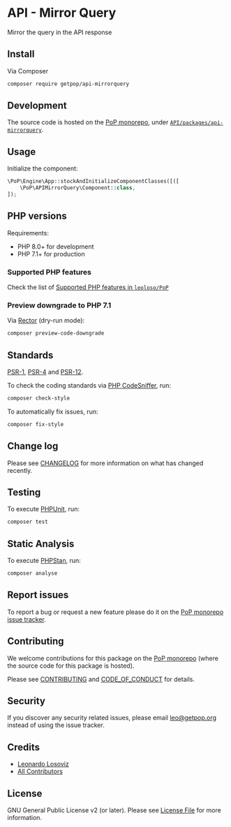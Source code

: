 # API - Mirror Query

<!--
[![Build Status][ico-travis]][link-travis]
[![Quality Score][ico-code-quality]][link-code-quality]
[![Software License][ico-license]](LICENSE.md)
[![Latest Version on Packagist][ico-version]][link-packagist]
[![Coverage Status][ico-scrutinizer]][link-scrutinizer]
[![Total Downloads][ico-downloads]][link-downloads]
-->

Mirror the query in the API response

## Install

Via Composer

``` bash
composer require getpop/api-mirrorquery
```

## Development

The source code is hosted on the [PoP monorepo](https://github.com/leoloso/PoP), under [`API/packages/api-mirrorquery`](https://github.com/leoloso/PoP/tree/master/layers/API/packages/api-mirrorquery).

## Usage

Initialize the component:

``` php
\PoP\Engine\App::stockAndInitializeComponentClasses([([
    \PoP\APIMirrorQuery\Component::class,
]);
```

## PHP versions

Requirements:

- PHP 8.0+ for development
- PHP 7.1+ for production

### Supported PHP features

Check the list of [Supported PHP features in `leoloso/PoP`](https://github.com/leoloso/PoP/blob/master/docs/supported-php-features.md)

### Preview downgrade to PHP 7.1

Via [Rector](https://github.com/rectorphp/rector) (dry-run mode):

```bash
composer preview-code-downgrade
```

## Standards

[PSR-1](https://www.php-fig.org/psr/psr-1), [PSR-4](https://www.php-fig.org/psr/psr-4) and [PSR-12](https://www.php-fig.org/psr/psr-12).

To check the coding standards via [PHP CodeSniffer](https://github.com/squizlabs/PHP_CodeSniffer), run:

``` bash
composer check-style
```

To automatically fix issues, run:

``` bash
composer fix-style
```

## Change log

Please see [CHANGELOG](CHANGELOG.md) for more information on what has changed recently.

## Testing

To execute [PHPUnit](https://phpunit.de/), run:

``` bash
composer test
```

## Static Analysis

To execute [PHPStan](https://github.com/phpstan/phpstan), run:

``` bash
composer analyse
```

## Report issues

To report a bug or request a new feature please do it on the [PoP monorepo issue tracker](https://github.com/leoloso/PoP/issues).

## Contributing

We welcome contributions for this package on the [PoP monorepo](https://github.com/leoloso/PoP) (where the source code for this package is hosted).

Please see [CONTRIBUTING](CONTRIBUTING.md) and [CODE_OF_CONDUCT](CODE_OF_CONDUCT.md) for details.

## Security

If you discover any security related issues, please email leo@getpop.org instead of using the issue tracker.

## Credits

- [Leonardo Losoviz][link-author]
- [All Contributors][link-contributors]

## License

GNU General Public License v2 (or later). Please see [License File](LICENSE.md) for more information.

[ico-version]: https://img.shields.io/packagist/v/getpop/api-mirrorquery.svg?style=flat-square
[ico-license]: https://img.shields.io/badge/license-GPLv2-brightgreen.svg?style=flat-square
[ico-travis]: https://img.shields.io/travis/getpop/api-mirrorquery/master.svg?style=flat-square
[ico-scrutinizer]: https://img.shields.io/scrutinizer/coverage/g/getpop/api-mirrorquery.svg?style=flat-square
[ico-code-quality]: https://img.shields.io/scrutinizer/g/getpop/api-mirrorquery.svg?style=flat-square
[ico-downloads]: https://img.shields.io/packagist/dt/getpop/api-mirrorquery.svg?style=flat-square

[link-packagist]: https://packagist.org/packages/getpop/api-mirrorquery
[link-travis]: https://travis-ci.org/getpop/api-mirrorquery
[link-scrutinizer]: https://scrutinizer-ci.com/g/getpop/api-mirrorquery/code-structure
[link-code-quality]: https://scrutinizer-ci.com/g/getpop/api-mirrorquery
[link-downloads]: https://packagist.org/packages/getpop/api-mirrorquery
[link-author]: https://github.com/leoloso
[link-contributors]: ../../../../../../contributors
